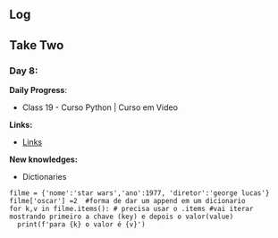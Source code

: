 
## Log


## Take Two

### Day 8:

**Daily Progress**: 
- Class 19 - Curso Python | Curso em Video 

**Links:** 
- [Links](https://www.youtube.com/watch?v=ZWj8o692qGY&list=PLvE-ZAFRgX8hnECDn1v9HNTI71veL3oW0&index=109)

**New knowledges:** 
- Dictionaries

```
filme = {'nome':'star wars','ano':1977, 'diretor':'george lucas'}
filme['oscar'] =2  #forma de dar um append em um dicionario
for k,v in filme.items(): # precisa usar o .items #vai iterar mostrando primeiro a chave (key) e depois o valor(value)
  print(f'para {k} o valor é {v}')
```

